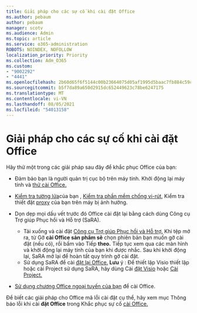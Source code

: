 ```yaml
---
title: Giải pháp cho các sự cố khi cài đặt Office
ms.author: pebaum
author: pebaum
manager: scotv
ms.audience: Admin
ms.topic: article
ms.service: o365-administration
ROBOTS: NOINDEX, NOFOLLOW
localization_priority: Priority
ms.collection: Adm_O365
ms.custom:
- "9002292"
- "4441"
ms.openlocfilehash: 2b60d65f6f5144c00b23664075d05af1995d5baac7fb884c59cbe82efca3d198
ms.sourcegitcommit: b5f7da89a650d2915dc652449623c78be6247175
ms.translationtype: MT
ms.contentlocale: vi-VN
ms.lasthandoff: 08/05/2021
ms.locfileid: "54013158"
---
```

# <a name="solutions-for-issues-when-installing-office"></a>Giải pháp cho các sự cố khi cài đặt Office

Hãy thử một trong các giải pháp sau đây để khắc phục Office của bạn:

- Đảm bảo bạn là người quản trị cục bộ trên máy tính. Khởi động lại máy tính và [thử cài Office.](https://portal.office.com/OLS/MySoftware.aspx)

- [Kiểm tra tường lửa](https://support.office.com/article/unlicensed-product-and-activation-errors-in-office-0d23d3c0-c19c-4b2f-9845-5344fedc4380#bkmk_checkfirewall)của bạn , [Kiểm tra phần mềm chống vi-rút](https://support.office.com/article/unlicensed-product-and-activation-errors-in-office-0d23d3c0-c19c-4b2f-9845-5344fedc4380#bkmk_checkav), Kiểm tra thiết đặt [proxy](https://support.office.com/article/unlicensed-product-and-activation-errors-in-office-0d23d3c0-c19c-4b2f-9845-5344fedc4380#bkmk_checkproxy) của bạn trên máy bị ảnh hưởng.

- Dọn dẹp mọi dấu vết trước đó Office cài đặt lại bằng cách dùng Công cụ Trợ giúp Phục hồi và Hỗ trợ (SaRA). 

    - Tải xuống và cài đặt [Công cụ Trợ giúp Phục hồi và Hỗ trợ.](https://aka.ms/SARA-OfficeUninstall-Alchemy) Khi tệp mở ra, từ Gỡ **cài Office sản phẩm sẽ** chọn phiên bản bạn muốn gỡ cài đặt (nếu có), rồi bấm vào Tiếp **theo.** Tiếp tục xem qua các màn hình và khởi động lại máy tính của bạn khi được nhắc. Sau khi khởi động lại, SaRA mở lại để hoàn tất quy trình gỡ cài đặt.
    - Sử dụng SaRA để cài [đặt lại Office.](https://aka.ms/sara-officeinstall) **Lưu** ý : Để thiết lập Visio thiết lập hoặc cài Project sử dụng SaRA, hãy dùng Cài [đặt Visio](https://aka.ms/SaRA-VisioSetupScenario) hoặc [Cài Project.](https://aka.ms/SaRA-ProjectSetupScenario)  

- [Sử dụng chương Office ngoại tuyến của bạn](https://support.office.com/article/f0a85fe7-118f-41cb-a791-d59cef96ad1c?wt.mc_id=Alchemy_ClientDIA) để cài Office.

Để biết các giải pháp cho Office mã lỗi cài đặt cụ thể, hãy xem mục Thông báo lỗi khi cài **đặt Office** trong Khắc phục sự cố [cài Office.](https://support.office.com/article/35ff2def-e0b2-4dac-9784-4cf212c1f6c2#BKMK_ErrorMessages)

